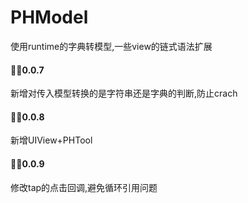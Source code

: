# PHModel

使用runtime的字典转模型,一些view的链式语法扩展

#### 👨‍💻‍0.0.7

新增对传入模型转换的是字符串还是字典的判断,防止crach

#### 👨‍💻‍0.0.8

新增UIView+PHTool

#### 👨‍💻‍0.0.9

修改tap的点击回调,避免循环引用问题
